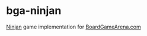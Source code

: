 # bga-ninjan
[Ninjan](https://boardgamearena.com/gamepanel?game=ninjan) game implementation for [BoardGameArena.com](https://boardgamearena.com/)
